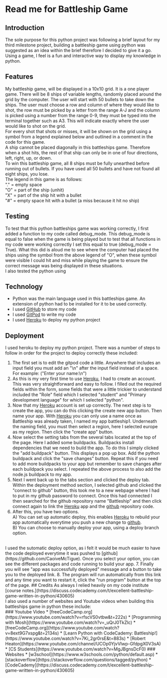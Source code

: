 # Read me for Battleship Game

## Introduction
The sole purpose for this python project was following a brief layout for my third milestone project, building a battleship game using python was suggested as an idea within the brief therefore I decided to give it a go.<br>
Using a game, I feel is a fun and interactive way to display my knowledge in python.

## Features
My battleship game, will be displayed in a 10x10 grid. It is a one player game. There will be 8 ships of variable lengths, randomly placed around the grid by the computer. The user will start with 50 bullets to take down the ships. The user must choose a row and column of where they would like to shot, the row must be picked by a letter from the range A-J and the column is picked using a number from the range 0-9, they must be typed into the terminal together such as A3. This will indicate exactly where the user would like to shot on the grid.<br>
For every shot that shots or misses, it will be shown on the grid using a symbol from a legend explained below and outlined in a comment in the code for this game.<br>
A ship cannot be placed diagonally in this battleships game. Therefore when a shot hits, the rest of that ship can only be in one of four directions, left, right, up, or down.<br>
To win this battleship game, all 8 ships must be fully unearthed before running out of bullets. If you have used all 50 bullets and have not found all eight ships, you lose.<br>
The legend in this game is as follows:<br>
"." = empty space<br>
"O" = part of the ship (unhit)<br>
"X" = part of the ship hit with a bullet<br>
"#" = empty space hit with a bullet (a miss because it hit no ship)<br>
## Testing
To test that this python battleships game was working correctly, I first added a function to my code called debug_mode. This debug_mode is equal to false when the game is being played but to test that all functions in my code were working correctly I set this equal to true (debug_mode = True). What this did is aloud me to see where the computer had placed the ships using the symbol from the above legend of "O", when these symbol were visible I could hit and miss while playing the game to ensure the correct message was being displayed in these situations.<br>
I also tested the python using
## Technology
* Python was the main language used in this battleships game. An extension of python had to be installed for it to be used correctly.
* I used [GitHub](https://github.com/CaoiveMcTigue) to store my code
* I used [GitPod](https://gitpod.io/workspaces) to write my code
* I used [Heroku](https://dashboard.heroku.com/apps) to deploy my python project
## Deployment
I used heroku to deploy my python project. There was a number of steps to follow in order for the project to deploy correctly these included:<br>
1. The first set is to edit the gitpod code a little. Anywhere that includes an input field you must add an "\n" after the input field instead of a space.<br>
For example: ("Enter your name:\n")
2. As this is my very first time to use [Heroku](https://dashboard.heroku.com/apps), I had to create an account. This was very straightforward and easy to follow. I filled out the required fields within the form, some fields that were a little trickier to understand included the "Role" field which I selected "student" and "Primary development language" for which I selected "python".
3. Now that my [Heroku](https://dashboard.heroku.com/apps) account is set up correctly. The next step is to create the app, you can do this clicking the create new app button. Then name your app. With [Heroku](https://dashboard.heroku.com/apps) you can only use a name once as Battleship was already taken, I named my app battleship1. Underneath the naming field, you must then select a region, here I selected europe as my region. Then click the "create app" button.
4. Now select the setting tabs from the several tabs located at the top of the page. Here I added some buildpacks. Buildpacks install dependencies that we need to build the app. To do this I simply clicked the "add buildpack" button. This displays a pop up box. Add the python buildpack and click the "save changes" button. Repeat this if you need to add more buildpacks to your app but remember to save changes after each buildpack you select. I repeated the above process to also add the node.js buildpack to my app.
5. Next I went back up to the tabs section and clicked the deploy tab. Within the deployment method section, I selected github and clicked the "connect to github" button, this took me to a new webpage where I had to put in my github password to connect. Once this had connected I then searched for the github repository name "Battleship" and then click connect again to link the [Heroku](https://dashboard.heroku.com/apps) app and the [github](https://github.com/CaoiveMcTigue) repository code.
6. After this, you have two options.<br>
    A) You can set up automatic deploy, this enables [Heroku](https://dashboard.heroku.com/apps) to rebuild your app automatically everytime you push a new change to [github](https://github.com/CaoiveMcTigue).<br>
    B) You can choose to manually deploy your app, using a deploy branch option.<br>
<br>
I used the sutomatic deploy option, as i felt it would be much easier to have the code deployed everytime it was pushed to [github](https://github.com/CaoiveMcTigue). Once you select your option, you can see the different packages and code running to build your app.
7. Finally you will see "app was successfully deployed" message and a button to take you to the deployed link.
8. The program will run automatically from this link and any time you want to restart it, click the "run program" button at the top of the page.
## Credits
As always I relied heavily on my code institute [course notes.](https://discuss.codecademy.com/t/excellent-battleship-game-written-in-python/430605)<br>I also used a number of websites and Youtube videos when building this battleships game in python these include:<br>
### Youtube Video
* [freeCodeCamp.org](https://www.youtube.com/watch?v=rfscVS0vtbw&t=222s)
* [Programming with Mosh](https://www.youtube.com/watch?v=_uQrJ0TkZlc)
* [freeCodeCamp.org](https://www.youtube.com/watch?v=8ext9G7xspg&t=2134s)
* [Learn Python with CodeCademy: Battleship!](https://www.youtube.com/watch?v=7Ki_2gr0rsE&t=883s)
* [Robert Heaton](https://www.youtube.com/channel/UCOp0YjvVlwp-GfdpgX0V3sA)
* [CS Students](https://www.youtube.com/watch?v=MgJBgnsDcF0)
### Websites
* [w3school](https://www.w3schools.com/python/default.asp)
* [stackoverflow](https://stackoverflow.com/questions/tagged/python)
* [CodeCademy](https://discuss.codecademy.com/t/excellent-battleship-game-written-in-python/430605)


